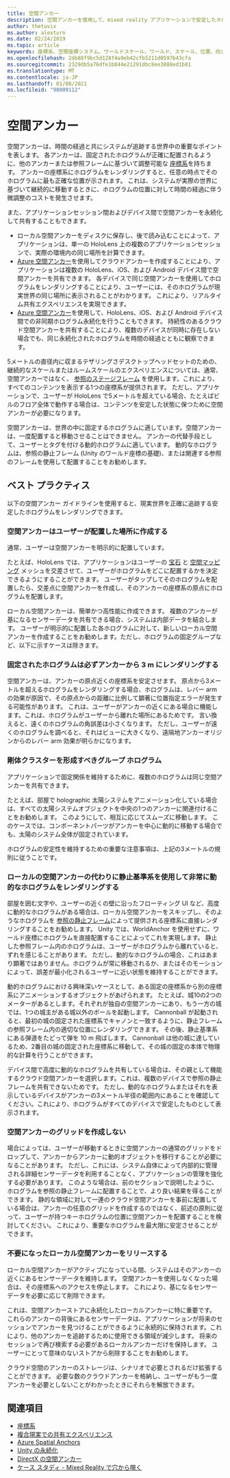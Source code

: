 ```yaml
---
title: 空間アンカー
description: 空間アンカーを使用して、mixed reality アプリケーションで安定したホログラムをレンダリングするためのベストプラクティスについて説明します。
author: thetuvix
ms.author: alexturn
ms.date: 02/24/2019
ms.topic: article
keywords: 座標系、空間座標システム、ワールドスケール、ワールド、スケール、位置、向き、アンカー、空間アンカー、ワールドロック、ワールドロック、永続化、共有、mixed reality ヘッドセット、windows mixed reality ヘッドセット、仮想リアリティヘッドセット、HoloLens
ms.openlocfilehash: 2db88f9bc5d128f4a9eb42cfb5211d0597b43cfa
ms.sourcegitcommit: 2329db5a76dfe1b844e21291dbc8ee3888ed1b81
ms.translationtype: MT
ms.contentlocale: ja-JP
ms.lasthandoff: 01/08/2021
ms.locfileid: "98009112"
---
```

# <a name="spatial-anchors"></a>空間アンカー

空間アンカーは、時間の経過と共にシステムが追跡する世界中の重要なポイントを表します。 各アンカーは、固定されたホログラムが正確に配置されるように、他のアンカーまたは参照フレームに基づいて調整可能な [座標系](coordinate-systems.md)を持ちます。  アンカーの座標系にホログラムをレンダリングすると、任意の時点でそのホログラムに最も正確な位置が示されます。 これは、システムが実際の世界に基づいて継続的に移動するときに、ホログラムの位置に対して時間の経過に伴う微調整のコストを発生させます。

また、アプリケーションセッション間およびデバイス間で空間アンカーを永続化して共有することもできます。
* ローカル空間アンカーをディスクに保存し、後で読み込むことによって、アプリケーションは、単一の HoloLens 上の複数のアプリケーションセッションで、実際の環境内の同じ場所を計算できます。
* <a href="https://docs.microsoft.com/azure/spatial-anchors/overview" target="_blank">Azure 空間アンカー</a>を使用してクラウドアンカーを作成することにより、アプリケーションは複数の HoloLens、iOS、および Android デバイス間で空間アンカーを共有できます。 各デバイスで同じ空間アンカーを使用してホログラムをレンダリングすることにより、ユーザーには、そのホログラムが現実世界の同じ場所に表示されることがわかります。 これにより、リアルタイム共有エクスペリエンスを実現できます。
* <a href="https://docs.microsoft.com/azure/spatial-anchors/overview" target="_blank">Azure 空間アンカー</a>を使用して、HoloLens、iOS、および Android デバイス間での非同期ホログラム永続化を行うこともできます。 持続性のあるクラウド空間アンカーを共有することにより、複数のデバイスが同時に存在しない場合でも、同じ永続化されたホログラムを時間の経過とともに観察できます。

5メートルの直径内に収まるテザリングさデスクトップヘッドセットのための、継続的なスケールまたはルームスケールのエクスペリエンスについては、通常、空間アンカーではなく、 [参照のステージフレーム](coordinate-systems.md#stage-frame-of-reference) を使用します。これにより、すべてのコンテンツを表示する1つの座標系が提供されます。 ただし、アプリケーションで、ユーザーが HoloLens で5メートルを超えている場合、たとえばビルのフロア全体で動作する場合は、コンテンツを安定した状態に保つために空間アンカーが必要になります。

空間アンカーは、世界の中に固定するホログラムに適しています。空間アンカーは、一度配置すると移動させることはできません。 アンカーの代替手段として、ユーザーとタグを付ける動的ホログラムに適しています。 動的なホログラムは、参照の静止フレーム (Unity のワールド座標の基礎)、または関連する参照のフレームを使用して配置することをお勧めします。

## <a name="best-practices"></a>ベスト プラクティス

以下の空間アンカー ガイドラインを使用すると、現実世界を正確に追跡する安定したホログラムをレンダリングできます。

### <a name="create-spatial-anchors-where-users-place-them"></a>空間アンカーはユーザーが配置した場所に作成する

通常、ユーザーは空間アンカーを明示的に配置しています。

たとえば、HoloLens では、アプリケーションはユーザーの [宝石](gaze-and-commit.md) と [空間マッピング](spatial-mapping.md) メッシュを交差させて、ユーザーがホログラムをどこに配置するかを決定できるようにすることができます。 ユーザーがタップしてそのホログラムを配置したら、交差点に空間アンカーを作成し、そのアンカーの座標系の原点にホログラムを配置します。

ローカル空間アンカーは、簡単かつ高性能に作成できます。 複数のアンカーが基になるセンサーデータを共有できる場合、システムは内部データを結合します。 ユーザーが明示的に配置した各ホログラムに対して、新しいローカル空間アンカーを作成することをお勧めします。ただし、ホログラムの固定グループなど、以下に示すケースは除きます。

### <a name="always-render-anchored-holograms-within-3-meters-of-their-anchor"></a>固定されたホログラムは必ずアンカーから 3 m にレンダリングする

空間アンカーは、アンカーの原点近くの座標系を安定させます。 原点から3メートルを超えるホログラムをレンダリングする場合、ホログラムは、レバー arm の効果が原因で、その原点からの距離に比例して顕著に位置指定エラーが発生する可能性があります。 これは、ユーザーがアンカーの近くにある場合に機能します。これは、ホログラムがユーザーから離れた場所にあるためです。 言い換えると、遠くのホログラムの角誤差は小さくなります。 ただし、ユーザーが遠くのホログラムを調べると、それはビューに大きくなり、遠隔地アンカーオリジンからのレバー arm 効果が明らかになります。

### <a name="group-holograms-that-should-form-a-rigid-cluster"></a>剛体クラスターを形成すべきグループ ホログラム

アプリケーションで固定関係を維持するために、複数のホログラムは同じ空間アンカーを共有できます。

たとえば、部屋で holographic 太陽システムをアニメーション化している場合は、すべての太陽システムオブジェクトを中央の1つのアンカーに関連付けることをお勧めします。 このようにして、相互に応じてスムーズに移動します。 このケースでは、コンポーネントパーツがアンカーを中心に動的に移動する場合でも、太陽のシステム全体が固定されています。

ホログラムの安定性を維持するための重要な注意事項は、上記の3メートルの規則に従うことです。

### <a name="render-highly-dynamic-holograms-using-the-stationary-frame-of-reference-instead-of-a-local-spatial-anchor"></a>ローカルの空間アンカーの代わりに静止基準系を使用して非常に動的なホログラムをレンダリングする

部屋を囲む文字や、ユーザーの近くの壁に沿ったフローティング UI など、高度に動的なホログラムがある場合は、ローカル空間アンカーをスキップし、そのようなホログラムを [参照の静止フレーム](coordinate-systems.md#stationary-frame-of-reference)によって提供される座標系に直接レンダリングすることをお勧めします。 Unity では、WorldAnchor を使用せずに、ワールド座標にホログラムを直接配置することによってこれを実現します。 静止した参照フレーム内のホログラムは、ユーザーがホログラムから離れていると、ずれを感じることがあります。 ただし、動的なホログラムの場合、これはあまり顕著ではありません。ホログラムが常に移動されるか、またはそのモーションによって、誤差が最小化されるユーザーに近い状態を維持することができます。

動的ホログラムにおける興味深いケースとして、ある固定の座標系から別の座標系にアニメーションするオブジェクトがあげられます。 たとえば、城10の2つのメーターがあるとします。それぞれが独自の空間アンカーにあり、もう一方の城では、1つの城主がある城以外のボールを起動します。 Cannonball が起動されると、最初の城の固定された座標系でキャノンと一致するように、静止フレームの参照フレーム内の適切な位置にレンダリングできます。 その後、静止基準系にある弾道をたどって弾を 10 m 飛ばします。 Cannonball は他の城に達しているため、2番目の城の固定された座標系に移動して、その城の固定の本体で物理的な計算を行うことができます。

デバイス間で高度に動的なホログラムを共有している場合は、その親として機能するクラウド空間アンカーを選択します。これは、複数のデバイスで参照の静止フレームを共有できないためです。  ただし、動的なホログラムまたはそれを表示しているデバイスがアンカーの3メートル半径の範囲内にあることを確認してください。これにより、ホログラムがすべてのデバイスで安定したものとして表示されます。

### <a name="avoid-creating-a-grid-of-spatial-anchors"></a>空間アンカーのグリッドを作成しない

場合によっては、ユーザーが移動するときに空間アンカーの通常のグリッドをドロップして、アンカーからアンカーに動的オブジェクトを移行することが必要になることがあります。 ただし、これには、システム自体によって内部的に管理される詳細センサーデータを利用することなく、アプリケーションの管理を強化する必要があります。 このような場合は、前のセクションで説明したように、ホログラムを参照の静止フレームに配置することで、より良い結果を得ることができます。
静的な領域に対して一連のクラウド空間アンカーを事前に配置している場合は、アンカーの任意のグリッドを作成するのではなく、前述の原則に従って、ユーザーが持つキーホログラムの位置に空間アンカーを配置することを検討してください。 これにより、重要なホログラムを最大限に安定させることができます。

### <a name="release-local-spatial-anchors-you-no-longer-need"></a>不要になったローカル空間アンカーをリリースする

ローカル空間アンカーがアクティブになっている間、システムはそのアンカーの近くにあるセンサーデータを維持します。 空間アンカーを使用しなくなった場合は、その座標系へのアクセスを停止します。 これにより、基になるセンサーデータを必要に応じて削除できます。

これは、空間アンカーストアに永続化したローカルアンカーに特に重要です。 これらのアンカーの背後にあるセンサーデータは、アプリケーションが将来のセッションでアンカーを見つけることができるように永続的に保持されます。これにより、他のアンカーを追跡するために使用できる領域が減少します。 将来のセッションで再び検索する必要があるローカルアンカーだけを保持します。 ユーザーにとって意味のないストアから削除することをお勧めします。

クラウド空間のアンカーのストレージは、シナリオで必要とされるだけ拡張することができます。 必要な数のクラウドアンカーを格納し、ユーザーがもう一度アンカーを必要としないことがわかったときにそれらを解放できます。

## <a name="see-also"></a>関連項目

* [座標系](coordinate-systems.md)
* [複合現実での共有エクスペリエンス](../develop/platform-capabilities-and-apis/shared-experiences-in-mixed-reality.md)
* <a href="https://docs.microsoft.com/azure/spatial-anchors" target="_blank">Azure Spatial Anchors</a>
* [Unity の永続化](../develop/unity/persistence-in-unity.md)
* [DirectX の空間アンカー](../develop/native/coordinate-systems-in-directx.md#place-holograms-in-the-world-using-spatial-anchors)
* [ケース スタディ - Mixed Reality で穴から覗く](../out-of-scope/case-study-looking-through-holes-in-your-reality.md)
